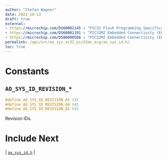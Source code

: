 ```yaml
---
author: "Stefan Wagner"
date: 2022-10-13
draft: true
external:
- https://microchip.com/DS60001145 : "PIC32 Flash Programming Specification"
- https://microchip.com/DS60001191 : "PIC32MZ Embedded Connectivity (EC) Family Data sheet"
- https://microchip.com/DS80000588 : "PIC32MZ Embedded Connectivity (EC) Family Errata"
permalink: /api/src/ao_sys_xc32_pic32mz_ecg/ao_sys_id.h/
toc: true
---
```


# Constants

## `AO_SYS_ID_REVISION_*`

```c
#define AO_SYS_ID_REVISION_A3 (3)
#define AO_SYS_ID_REVISION_A4 (4)
#define AO_SYS_ID_REVISION_A5 (5)
```

Revision IDs.

# Include Next

| [`ao_sys_id.h`](../ao_sys_xc32_pic32/ao_sys_id.h.md) |
